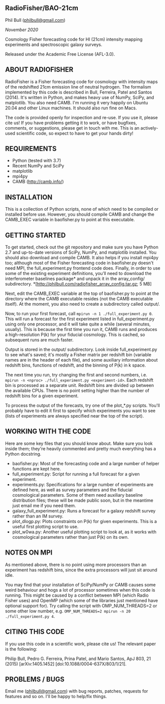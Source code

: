 RadioFisher/BAO-21cm
--------------------
Phil Bull (philbull@gmail.com)

_November 2020_

Cosmology Fisher forecasting code for HI (21cm) intensity mapping experiments
and spectroscopic galaxy surveys.

Released under the Academic Free License (AFL-3.0).

ABOUT RADIOFISHER
-----------------

RadioFisher is a Fisher forecasting code for cosmology with intensity maps of 
the redshifted 21cm emission line of neutral hydrogen. The formalism 
implemented by this code is described in Bull, Ferreira, Patel and Santos 
(2014). It's written in Python, and makes heavy use of NumPy, SciPy, and 
matplotlib. You also need CAMB. I'm running it very happily on Ubuntu 20.04 and 
other Linux machines. It should also run fine on Macs.

The code is provided openly for inspection and re-use. If you use it, please 
cite us! If you have problems getting it to work, or have bugfixes, comments, 
or suggestions, please get in touch with me. This is an actively-used scientific 
code, so expect to have to get your hands dirty!

REQUIREMENTS
------------

 - Python (tested with 3.7)
 - Recent NumPy and SciPy
 - matplotlib
 - mpi4py
 - CAMB (http://camb.info/)

INSTALLATION
------------

This is a collection of Python scripts, none of which need to be compiled or 
installed before use. However, you should compile CAMB and change the CAMB_EXEC 
variable in baofisher.py to point at this executable.

GETTING STARTED
---------------

To get started, check out the git repository and make sure you have Python 2.7 
and up-to-date versions of SciPy, NumPy, and matplotlib installed. You should 
also download and compile CAMB. It also helps if you install mpi4py too; 
although most of the Fisher forecasting code in baofisher.py doesn't need MPI, 
the full_experiment.py frontend code does. Finally, in order to use some of the 
existing experiment definitions, you’ll need to download the interferometer 
baselines package* and unpack it in the array_config/ subdirectory.
*[http://philbull.com/radiofisher_array_config.tar.gz; 5 MB]

Next, edit the CAMB_EXEC variable at the top of baofisher.py to point at the 
directory where the CAMB executable resides (not the CAMB executable itself). 
At the moment, you also need to create a subdirectory called output/.

Now, to run your first forecast, call `mpirun -n 1 ./full_experiment.py 0`. This 
will run a forecast for the first experiment listed in full_experiment.py using 
only one processor, and it will take quite a while (several minutes, usually). 
This is because the first time you run it, CAMB runs and produces a 
high-resolution P(k) for your fiducial cosmology. This is cached, so subsequent 
runs are much faster.

Output is stored in the output/ subdirectory. Look inside full_experiment.py to 
see what's saved; it's mostly a Fisher matrix per redshift bin (variable names 
are in the header of each file), and some auxiliary information about redshift 
bins, functions of redshift, and the binning of P(k) in k space.

The next time you run, try changing the first and second numbers, i.e. 
`mpirun -n <nproc> ./full_experiment.py <experiment-id>`. Each redshift bin is 
processed as a separate unit. Redshift bins are divided up between the 
available CPUs. There is no point setting <nproc> higher than the number of 
redshift bins for a given experiment.

To process the output of the forecasts, try one of the plot_*.py scripts. 
You'll probably have to edit it first to specify which experiments you want to 
see (lists of experiments are always specified near the top of the script).

WORKING WITH THE CODE
---------------------

Here are some key files that you should know about. Make sure you look inside 
them; they're heavily commented and pretty much everything has a Python 
docstring.

 * baofisher.py: Most of the forecasting code and a large number of helper 
                 functions are kept here.
 * full_experiment.py: Script for running a full forecast for a given 
                 experiment.
 * experiments.py: Specifications for a large number of experiments are defined 
                 here, as well as survey parameters and the fiducial 
                 cosmological parameters. Some of them need auxiliary baseline 
                 distribution files; these will be made public soon, but in the 
                 meantime just email me if you need them.
 * galaxy_full_experiment.py: Runs a forecast for a galaxy redshift survey 
                 rather than an IM survey.
 * plot_dlogp.py: Plots constraints on P(k) for given experiments. This is a 
                 useful first plotting script to use.
 * plot_w0wa.py: Another useful plotting script to look at, as it works with 
                 cosmological parameters rather than just P(k) on its own.

NOTES ON MPI
------------

As mentioned above, there is no point using more processors than an experiment 
has redshift bins, since the extra processors will just sit around idle.

You may find that your installation of SciPy/NumPy or CAMB causes some weird 
behaviour and hogs a lot of processor sometimes when this code is running. This 
might be caused by a conflict between MPI (which Radio Fisher uses) and OpenMP 
(which some of the libraries just mentioned have optional support for). Try 
calling the script with OMP_NUM_THREADS=2 or some other low number, e.g. 
`OMP_NUM_THREADS=2 mpirun -n 20 ./full_experiment.py 4`.

CITING THIS CODE
----------------

If you use this code in a scientific work, please cite us! The relevant paper 
is the following:

Philip Bull, Pedro G. Ferreira, Prina Patel, and Mario Santos, 
ApJ 803, 21 (2015) [arXiv:1405.1452] [doi:10.1088/0004-637X/803/1/21].

PROBLEMS / BUGS
---------------

Email me (philbull@gmail.com) with bug reports, patches, requests for features 
and so on. I'll be happy to help/fix things.

